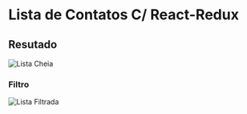 # Lista de Contatos C/ React-Redux
## Resutado
![Lista Cheia](https://github.com/user-attachments/assets/348623d3-f4db-4c1e-95ff-c540a2fba1f1)

### Filtro
![Lista Filtrada](https://github.com/user-attachments/assets/696eede8-83ab-4669-8e4b-c53274512263)
